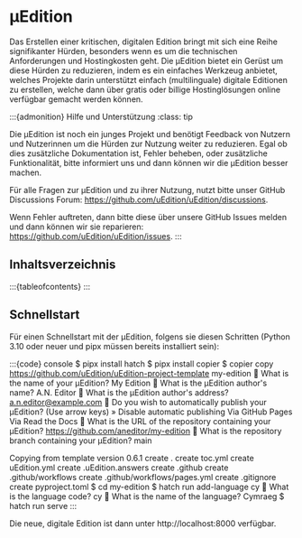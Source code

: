 # μEdition

Das Erstellen einer kritischen, digitalen Edition bringt mit sich eine Reihe signifikanter Hürden, besonders wenn es um
die technischen Anforderungen und Hostingkosten geht. Die μEdition bietet ein Gerüst um diese Hürden zu reduzieren, indem
es ein einfaches Werkzeug anbietet, welches Projekte darin unterstützt einfach (multilinguale) digitale Editionen zu
erstellen, welche dann über gratis oder billige Hostinglösungen online verfügbar gemacht werden können.

:::{admonition} Hilfe und Unterstützung
:class: tip

Die μEdition ist noch ein junges Projekt und benötigt Feedback von Nutzern und Nutzerinnen um die Hürden zur Nutzung
weiter zu reduzieren. Egal ob dies zusätzliche Dokumentation ist, Fehler beheben, oder zusätzliche Funktionalität,
bitte informiert uns und dann können wir die μEdition besser machen.

Für alle Fragen zur μEdition und zu ihrer Nutzung, nutzt bitte unser GitHub Discussions Forum:
https://github.com/uEdition/uEdition/discussions.

Wenn Fehler auftreten, dann bitte diese über unsere GitHub Issues melden und dann können wir sie reparieren:
https://github.com/uEdition/uEdition/issues.
:::

## Inhaltsverzeichnis

:::{tableofcontents}
:::

## Schnellstart

Für einen Schnellstart mit der μEdition, folgens sie diesen Schritten (Python 3.10 oder neuer und pipx müssen bereits installiert sein):

:::{code} console
$ pipx install hatch
$ pipx install copier
$ copier copy https://github.com/uEdition/uEdition-project-template my-edition
🎤 What is the name of your μEdition?
   My Edition
🎤 What is the μEdition author's name?
   A.N. Editor
🎤 What is the μEdition author's address?
   a.n.editor@example.com
🎤 Do you wish to automatically publish your μEdition?
   (Use arrow keys)
 » Disable automatic publishing
   Via GitHub Pages
   Via Read the Docs
🎤 What is the URL of the repository containing your μEdition?
   https://github.com/aneditor/my-edition
🎤 What is the repository branch containing your μEdition?
   main

Copying from template version 0.6.1
    create  .
    create  toc.yml
    create  uEdition.yml
    create  .uEdition.answers
    create  .github
    create  .github/workflows
    create  .github/workflows/pages.yml
    create  .gitignore
    create  pyproject.toml
$ cd my-edition
$ hatch run add-language cy
🎤 What is the language code?
   cy
🎤 What is the name of the language?
   Cymraeg
$ hatch run serve
:::

Die neue, digitale Edition ist dann unter http://localhost:8000 verfügbar.
